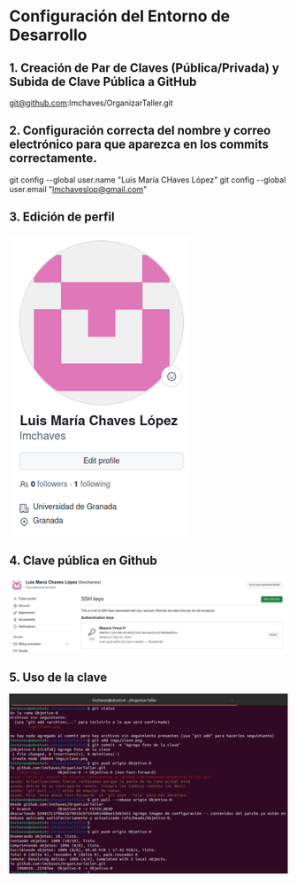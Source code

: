 # Configuración del Entorno de Desarrollo

## 1. Creación de Par de Claves (Pública/Privada) y Subida de Clave Pública a GitHub

git@github.com:lmchaves/OrganizarTaller.git

## 2. Configuración correcta del nombre y correo electrónico para que aparezca en los commits correctamente.

git config --global user.name "Luis María CHaves López"
git config --global user.email "lmchaveslop@gmail.com"

## 3. Edición de perfil

![Captura de Configuración](https://github.com/lmchaves/OrganizarTaller/blob/Objetivo-0/imgs/Captura%20desde%202024-09-27%2012-49-58.png)

## 4. Clave pública en Github

![Captura de Clave](https://github.com/lmchaves/OrganizarTaller/blob/Objetivo-0/imgs/clave.png?raw=true)

## 5. Uso de la clave
![Captura de Uso de Clave](https://github.com/lmchaves/OrganizarTaller/blob/Objetivo-0/imgs/uso-clave.png?raw=true)
